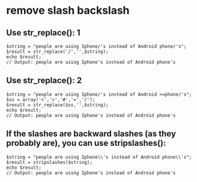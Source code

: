 # remove slash backslash

## Use str_replace(): 1
````
$string = "people are using Iphone/'s instead of Android phone/'s";
$result = str_replace('/','',$string);
echo $result;
// Output: people are using Iphone's instead of Android phone's
````

## Use str_replace(): 2
````
$string = "people are using Iphone/'s instead of Android >=phone/'s";
$ss = array('<','>','#','=','/');
$result = str_replace($ss,'',$string);
echo $result;
// Output: people are using Iphone's instead of Android phone's
````

## If the slashes are backward slashes (as they probably are), you can use stripslashes():
````
$string = "people are using Iphone\\'s instead of Android phone\\'s";
$result = stripslashes($string);
echo $result;
// Output: people are using Iphone's instead of Android phone's
````

